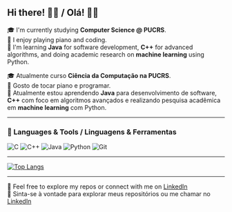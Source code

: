 ## Hi there! 👋✨ / Olá! 👋✨

🎓 I'm currently studying **Computer Science @ PUCRS**.  
🎵 I enjoy playing piano and coding.  
🌱 I'm learning **Java** for software development, **C++** for advanced algorithms, and doing academic research on **machine learning** using Python.  

🎓 Atualmente curso **Ciência da Computação na PUCRS**.  
🎵 Gosto de tocar piano e programar.  
🌱 Atualmente estou aprendendo **Java** para desenvolvimento de software, **C++** com foco em algoritmos avançados e realizando pesquisa acadêmica em **machine learning** com Python.

---

### 🚀 Languages & Tools / Linguagens & Ferramentas

![C](https://img.shields.io/badge/c-%2300599C.svg?style=for-the-badge&logo=c&logoColor=white)
![C++](https://img.shields.io/badge/c++-%2300599C.svg?style=for-the-badge&logo=c%2B%2B&logoColor=white)
![Java](https://img.shields.io/badge/java-%23ED8B00.svg?style=for-the-badge&logo=openjdk&logoColor=white)
![Python](https://img.shields.io/badge/python-%2314354C.svg?style=for-the-badge&logo=python&logoColor=white)
![Git](https://img.shields.io/badge/git-%23F05033.svg?style=for-the-badge&logo=git&logoColor=white)

---

[![Top Langs](https://github-readme-stats.vercel.app/api/top-langs/?username=nicolaszk&layout=donut-vertical&theme=dracula)](https://github.com/nicolaszk/github-readme-stats)

---

📌 Feel free to explore my repos or connect with me on [LinkedIn](https://www.linkedin.com/in/nicolaswarmeling/)  
📌 Sinta-se à vontade para explorar meus repositórios ou me chamar no [LinkedIn](https://www.linkedin.com/in/nicolaswarmeling/)
